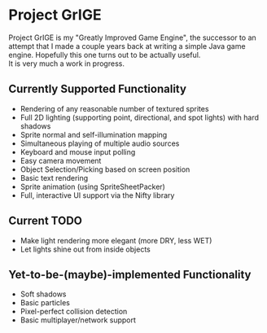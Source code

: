 Project GrIGE
=============
Project GrIGE is my "Greatly Improved Game Engine", the successor to an attempt that I made a couple years back at writing a simple Java game engine.
Hopefully this one turns out to be actually useful.  
It is very much a work in progress.

Currently Supported Functionality
---------------------------------
* Rendering of any reasonable number of textured sprites
* Full 2D lighting (supporting point, directional, and spot lights) with hard shadows
* Sprite normal and self-illumination mapping
* Simultaneous playing of multiple audio sources
* Keyboard and mouse input polling
* Easy camera movement
* Object Selection/Picking based on screen position
* Basic text rendering
* Sprite animation (using SpriteSheetPacker)
* Full, interactive UI support via the Nifty library

Current TODO
-----------------------------------
* Make light rendering more elegant (more DRY, less WET)
* Let lights shine out from inside objects

Yet-to-be-(maybe)-implemented Functionality
-----------------------------------
* Soft shadows
* Basic particles
* Pixel-perfect collision detection
* Basic multiplayer/network support
